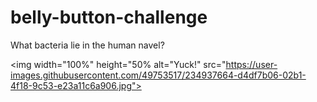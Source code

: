 # belly-button-challenge



What bacteria lie in the human navel?


<img width="100%" height="50% alt="Yuck!" src="https://user-images.githubusercontent.com/49753517/234937664-d4df7b06-02b1-4f18-9c53-e23a11c6a906.jpg">
